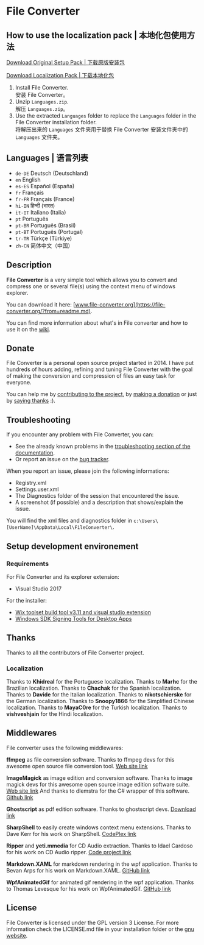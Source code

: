 # File Converter

## How to use the localization pack | 本地化包使用方法
[Download Original Setup Pack | 下载原版安装包](https://github.com/Tichau/FileConverter/releases/) 

[Download Localization Pack | 下载本地化包](https://github.com/sheep-realms/FileConverterLocalizationPack/releases)

1. Install File Converter. <br>安装 File Converter。
2. Unzip `Languages.zip`. <br>解压 `Languages.zip`。
3. Use the extracted `Languages` folder to replace the `Languages` folder in the File Converter installation folder. <br>将解压出来的 `Languages` 文件夹用于替换 File Converter 安装文件夹中的 `Languages` 文件夹。

## Languages | 语言列表
- `de-DE` Deutsch (Deutschland)
- `en` English
- `es-ES` Español (España)
- `fr` Français
- `fr-FR` Français (France)
- `hi-IN` हिन्दी (भारत)
- `it-IT` Italiano (Italia)
- `pt` Português
- `pt-BR` Português (Brasil)
- `pt-BT` Português (Portugal)
- `tr-TR` Türkçe (Türkiye)
- `zh-CN` 简体中文（中国）

## Description
**File Converter** is a very simple tool which allows you to convert and compress one or several file(s) using the context menu of windows explorer.

You can download it here: [www.file-converter.org](https://file-converter.org/?from=readme.md).

You can find more information about what's in File converter and how to use it on the [wiki](https://github.com/Tichau/FileConverter/wiki).

## Donate

File Converter is a personal open source project started in 2014. I have put hundreds of hours adding, refining and tuning File Converter with the goal of making the conversion and compression of files an easy task for everyone.

You can help me by [contributing to the project](https://github.com/Tichau/FileConverter/wiki#contribute), by [making a donation](https://www.paypal.com/donate/?cmd=_donations&business=3BDWQTYTTA3D8&item_name=File+Converter+Donations&currency_code=EUR&Z3JncnB0=) or just by [saying thanks​](https://saythanks.io/to/Tichau) :).

##  Troubleshooting

If you encounter any problem with File Converter, you can:

* See the already known problems in the [troubleshooting section of the documentation](https://github.com/Tichau/FileConverter/wiki/Troubleshooting).
* Or report an issue on the [bug tracker](https://github.com/Tichau/FileConverter/issues).

When you report an issue, please join the following informations:

* Registry.xml
* Settings.user.xml
* The Diagnostics folder of the session that encountered the issue.
* A screenshot (if possible) and a description that shows/explain the issue.

You will find the xml files and diagnostics folder in `c:\Users\[UserName]\AppData\Local\FileConverter\`.

## Setup development environement

### Requirements

For File Converter and its explorer extension:
- Visual Studio 2017

For the installer:
- [Wix toolset build tool v3.11 and visual studio extension](http://wixtoolset.org/)
- [Windows SDK Signing Tools for Desktop Apps](https://developer.microsoft.com/fr-fr/windows/downloads/windows-10-sdk)

## Thanks

Thanks to all the contributors of File Converter project.

### Localization

Thanks to **Khidreal** for the Portuguese localization.
Thanks to **Marhc** for the Brazilian localization.
Thanks to **Chachak** for the Spanish localization.
Thanks to **Davide** for the Italian localization.
Thanks to **nikotschierske** for the German localization.
Thanks to **Snoopy1866** for the Simplified Chinese localization.
Thanks to **MayaC0re** for the Turkish localization.
Thanks to **vishveshjain** for the Hindi localization.

## Middlewares

File converter uses the following middlewares:

**ffmpeg** as file conversion software.
Thanks to ffmpeg devs for this awesome open source file conversion tool. [Web site link](https://ffmpeg.org)

**ImageMagick** as image edition and conversion software.
Thanks to image magick devs for this awesome open source image edition software suite.  [Web site link](http://imagemagick.net)
And thanks to dlemstra for the C# wrapper of this software. [Github link](https://github.com/ImageMagick/ImageMagick)

**Ghostscript** as pdf edition software.
Thanks to ghostscript devs. [Download link](https://www.ghostscript.com/download/gsdnld.html)

**SharpShell** to easily create windows context menu extensions.
Thanks to Dave Kerr for his work on SharpShell. [CodePlex link](https://sharpshell.codeplex.com)

**Ripper** and **yeti.mmedia** for CD Audio extraction.
Thanks to Idael Cardoso for his work on CD Audio ripper. [Code project link](https://www.codeproject.com/Articles/5458/C-Sharp-Ripper)

**Markdown.XAML** for markdown rendering in the wpf application.
Thanks to Bevan Arps for his work on Markdown.XAML. [GitHub link](https://github.com/theunrepentantgeek/Markdown.XAML)

**WpfAnimatedGif** for animated gif rendering in the wpf application.
Thanks to Thomas Levesque for his work on WpfAnimatedGif. [GitHub link](https://github.com/XamlAnimatedGif/WpfAnimatedGif)

## License

File Converter is licensed under the GPL version 3 License.
For more information check the LICENSE.md file in your installation folder or the [gnu website](https://www.gnu.org/licenses/gpl.html).
